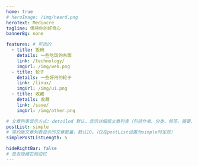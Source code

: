 ```yaml
---
home: true
# heroImage: /img/heard.png
heroText: Mediocre
tagline: 保持你的好奇心
bannerBg: none

features: # 可选的
  - title: 饭碗
    details: 一些吃饭的东西
    link: /technology/
    imgUrl: /img/web.png
  - title: 轮子
    details: 一些好用的轮子
    link: /linux/
    imgUrl: /img/ui.png
  - title: 收藏
    details: 收藏
    link: /save/
    imgUrl: /img/other.png

# 文章列表显示方式: detailed 默认，显示详细版文章列表（包括作者、分类、标签、摘要、分页等）| simple => 显示简约版文章列表（仅标题和日期）| none 不显示文章列表
postList: simple
# 简约版文章列表显示的文章数量，默认10。（仅在postList设置为simple时生效）
simplePostListLength: 5 

hideRightBar: false
# 是否隐藏右侧边栏
---
```



